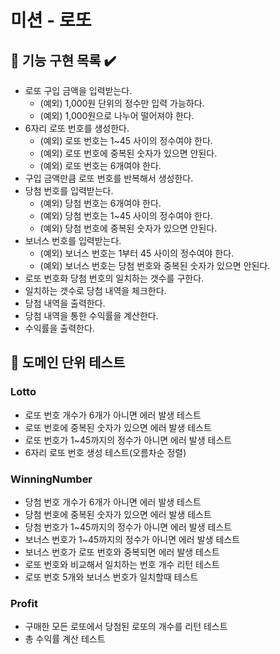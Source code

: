 # 미션 - 로또

## 📖 기능 구현 목록 ✔️

- 로또 구입 금액을 입력받는다.
  - (예외) 1,000원 단위의 정수만 입력 가능하다.
  - (예외) 1,000원으로 나누어 떨어져야 한다.
- 6자리 로또 번호를 생성한다.
  - (예외) 로또 번호는 1~45 사이의 정수여야 한다.
  - (예외) 로또 번호에 중복된 숫자가 있으면 안된다.
  - (예외) 로또 번호는 6개여야 한다.
- 구입 금액만큼 로또 번호를 반복해서 생성한다.
- 당첨 번호를 입력받는다.
  - (예외) 당첨 번호는 6개여야 한다.
  - (예외) 당첨 번호는 1~45 사이의 정수여야 한다.
  - (예외) 당첨 번호에 중복된 숫자가 있으면 안된다.
- 보너스 번호를 입력받는다.
  - (예외) 보너스 번호는 1부터 45 사이의 정수여야 한다.
  - (예외) 보너스 번호는 당첨 번호와 중복된 숫자가 있으면 안된다.
- 로또 번호화 당첨 번호의 일치하는 갯수를 구한다.
- 일치하는 갯수로 당첨 내역을 체크한다.
- 당첨 내역을 출력한다.
- 당첨 내역을 통한 수익률을 계산한다.
- 수익률을 출력한다.

## 💯 도메인 단위 테스트

### Lotto

- 로또 번호 개수가 6개가 아니면 에러 발생 테스트
- 로또 번호에 중복된 숫자가 있으면 에러 발생 테스트
- 로또 번호가 1~45까지의 정수가 아니면 에러 발생 테스트
- 6자리 로또 번호 생성 테스트(오름차순 정렬)

### WinningNumber

- 당첨 번호 개수가 6개가 아니면 에러 발생 테스트
- 당첨 번호에 중복된 숫자가 있으면 에러 발생 테스트
- 당첨 번호가 1~45까지의 정수가 아니면 에러 발생 테스트
- 보너스 번호가 1~45까지의 정수가 아니면 에러 발생 테스트
- 보너스 번호가 로또 번호와 중복되면 에러 발생 테스트
- 로또 번호와 비교해서 일치하는 번호 개수 리턴 테스트
- 로또 번호 5개와 보너스 번호가 일치할때 테스트

### Profit

- 구매한 모든 로또에서 당첨된 로또의 개수를 리턴 테스트
- 총 수익률 계산 테스트
